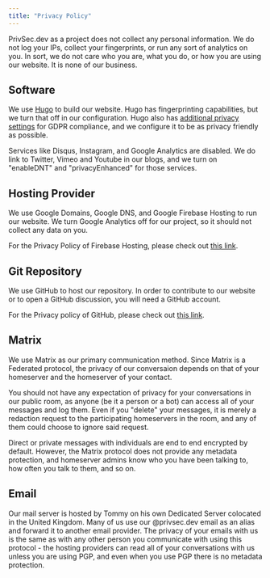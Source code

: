 ```yaml
---
title: "Privacy Policy"
---
```


PrivSec.dev as a project does not collect any personal information. We do not log your IPs, collect your fingerprints, or run any sort of analytics on you. In sort, we do not care who you are, what you do, or how you are using our website. It is none of our business.

## Software

We use [Hugo](https://gohugo.io/) to build our website. Hugo has fingerprinting capabilities, but we turn that off in our configuration. Hugo also has [additional privacy settings](https://gohugo.io/about/hugo-and-gdpr/) for GDPR compliance, and we configure it to be as privacy friendly as possible.

Services like Disqus, Instagram, and Google Analytics are disabled. We do link to Twitter, Vimeo and Youtube in our blogs, and we turn on "enableDNT" and "privacyEnhanced" for those services.

## Hosting Provider

We use Google Domains, Google DNS, and Google Firebase Hosting to run our website. We turn Google Analytics off for our project, so it should not collect any data on you.

For the Privacy Policy of Firebase Hosting, please check out [this link](https://firebase.google.com/support/privacy).

## Git Repository

We use GitHub to host our repository. In order to contribute to our website or to open a GitHub discussion, you will need a GitHub account.

For the Privacy policy of GitHub, please check out [this link](https://docs.github.com/en/site-policy/privacy-policies/github-privacy-statement).

## Matrix

We use Matrix as our primary communication method. Since Matrix is a Federated protocol, the privacy of our conversaion depends on that of your homeserver and the homeserver of your contact.

You should not have any expectation of privacy for your conversations in our public room, as anyone (be it a person or a bot) can access all of your messages and log them. Even if you "delete" your messages, it is merely a redaction request to the participating homeservers in the room, and any of them could choose to ignore said request.

Direct or private messages with individuals are end to end encrypted by default. However, the Matrix protocol does not provide any metadata protection, and homeserver admins know who you have been talking to, how often you talk to them, and so on.

## Email

Our mail server is hosted by Tommy on his own Dedicated Server colocated in the United Kingdom. Many of us use our @privsec.dev email as an alias and forward it to another email provider. The privacy of your emails with us is the same as with any other person you communicate with using this protocol - the hosting providers can read all of your conversations with us unless you are using PGP, and even when you use PGP there is no metadata protection.